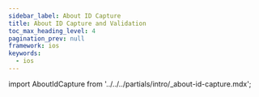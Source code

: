 ```yaml
---
sidebar_label: About ID Capture
title: About ID Capture and Validation
toc_max_heading_level: 4
pagination_prev: null
framework: ios
keywords:
  - ios
---
```


import AboutIdCapture from '../../../partials/intro/_about-id-capture.mdx';

<AboutIdCapture/>